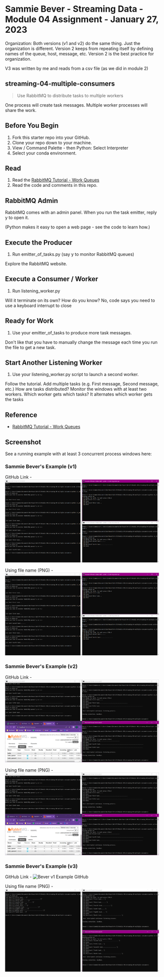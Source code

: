 # Sammie Bever - Streaming Data - Module 04 Assignment - January 27, 2023
Organization: Both versions (v1 and v2) do the same thing. Just the organization is different. Version 2 keeps from repeating itself by defining names of the queue, host, message, etc. Version 2 is the best practice for organization.

V3 was written by me and reads from a csv file (as we did in module 2)


## streaming-04-multiple-consumers

> Use RabbitMQ to distribute tasks to multiple workers

One process will create task messages. Multiple worker processes will share the work. 


## Before You Begin

1. Fork this starter repo into your GitHub.
1. Clone your repo down to your machine.
1. View / Command Palette - then Python: Select Interpreter
1. Select your conda environment. 

## Read

1. Read the [RabbitMQ Tutorial - Work Queues](https://www.rabbitmq.com/tutorials/tutorial-two-python.html)
1. Read the code and comments in this repo.

## RabbitMQ Admin 

RabbitMQ comes with an admin panel. When you run the task emitter, reply y to open it. 

(Python makes it easy to open a web page - see the code to learn how.)

## Execute the Producer

1. Run emitter_of_tasks.py (say y to monitor RabbitMQ queues)

Explore the RabbitMQ website.

## Execute a Consumer / Worker

1. Run listening_worker.py

Will it terminate on its own? How do you know? No, code says you need to use a keyboard interrupt to close

## Ready for Work

1. Use your emitter_of_tasks to produce more task messages.

Don't like that you have to manually change the message each time you run the file to get a new task.

## Start Another Listening Worker 

1. Use your listening_worker.py script to launch a second worker. 

Follow the tutorial. 
Add multiple tasks (e.g. First message, Second message, etc.)
How are tasks distributed? 
Monitor the windows with at least two workers. 
Which worker gets which tasks? It alternates which worker gets the tasks


## Reference

- [RabbitMQ Tutorial - Work Queues](https://www.rabbitmq.com/tutorials/tutorial-two-python.html)


## Screenshot

See a running example with at least 3 concurrent process windows here:

### Sammie Bever's Example (v1)
GitHub Link - 
![Bever v1 Example GitHub](https://github.com/s520250/streaming-04-multiple-consumers/blob/main/Screenshot_Ran_v1.PNG)

Using file name (PNG) -
![Bever v1 Example PNG](Screenshot_Ran_v1.PNG)

### Sammie Bever's Example (v2)
GitHub Link - 
![Bever v2 Example GitHub](https://github.com/s520250/streaming-04-multiple-consumers/blob/main/Screenshot_Ran_v2.PNG)

Using file name (PNG) -
![Bever v2 Example PNG](Screenshot_Ran_v2.PNG)

### Sammie Bever's Example (v3)
GitHub Link - 
![Bever v1 Example GitHub]()

Using file name (PNG) -
![Bever v1 Example PNG](Screenshot_Ran_v3.PNG)
